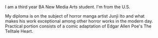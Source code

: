 I am a third year BA New Media Arts student. I'm from the U.S. 

My diploma is on the subject of horror manga artist Junji Ito and what makes his work exceptional among other horror works in the modern day. Practical portion consists of a comic adaptation of Edgar Allen Poe's The Telltale Heart.
